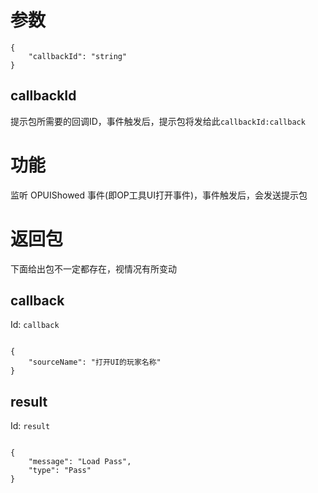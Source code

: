 # 参数
```
{
    "callbackId": "string"
}
```
## callbackId
提示包所需要的回调ID，事件触发后，提示包将发给此`callbackId:callback`
# 功能
监听 OPUIShowed 事件(即OP工具UI打开事件)，事件触发后，会发送提示包
# 返回包
下面给出包不一定都存在，视情况有所变动

## callback
Id: `callback`

```

{
    "sourceName": "打开UI的玩家名称"
}

```
## result
Id: `result`

```

{
    "message": "Load Pass",
    "type": "Pass"
}

```
